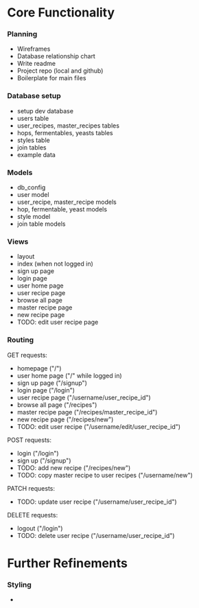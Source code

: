 # Core Functionality

### Planning
* Wireframes
* Database relationship chart
* Write readme
* Project repo (local and github)
* Boilerplate for main files

### Database setup
* setup dev database
* users table
* user_recipes, master_recipes tables
* hops, fermentables, yeasts tables
* styles table
* join tables
* example data

### Models
* db_config
* user model
* user_recipe, master_recipe models
* hop, fermentable, yeast models
* style model
* join table models

### Views
* layout
* index (when not logged in)
* sign up page
* login page
* user home page
* user recipe page
* browse all page
* master recipe page
* new recipe page
* TODO: edit user recipe page

### Routing
GET requests:
* homepage ("/")
* user home page ("/" while logged in)
* sign up page ("/signup")
* login page ("/login")
* user recipe page ("/username/user_recipe_id")
* browse all page ("/recipes")
* master recipe page ("/recipes/master_recipe_id")
* new recipe page ("/recipes/new")
* TODO: edit user recipe ("/username/edit/user_recipe_id")

POST requests:
* login ("/login")
* sign up ("/signup")
* TODO: add new recipe ("/recipes/new")
* TODO: copy master recipe to user recipes ("/username/new")

PATCH requests:
* TODO: update user recipe ("/username/user_recipe_id")

DELETE requests:
* logout ("/login")
* TODO: delete user recipe ("/username/user_recipe_id")

# Further Refinements

### Styling
* 
